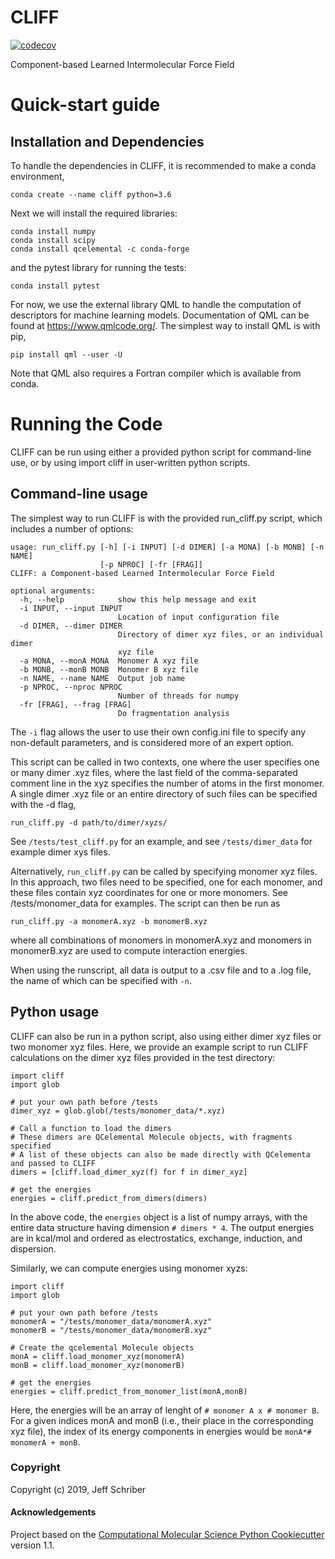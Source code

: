 CLIFF
==============================
[//]: # (Badges)
[![codecov](https://codecov.io/gh/jeffschriber/CLIFF/branch/master/graph/badge.svg?token=vYYLLXHWhK)](https://codecov.io/gh/jeffschriber/CLIFF)

Component-based Learned Intermolecular Force Field

# Quick-start guide
## Installation and Dependencies
To handle the dependencies in CLIFF, it is recommended to make a conda environment,

    conda create --name cliff python=3.6

Next we will install the required libraries:


    conda install numpy
    conda install scipy
    conda install qcelemental -c conda-forge

and the pytest library for running the tests:
    
    conda install pytest
    
For now, we use the external library QML to handle the computation of descriptors for machine learning models. Documentation of QML can be found at https://www.qmlcode.org/. The simplest way to install QML is with pip,

    pip install qml --user -U
Note that QML also requires a Fortran compiler which is available from conda.

# Running the Code
CLIFF can be run using either a provided python script for command-line use, or by using import cliff in user-written python scripts.

## Command-line usage
The simplest way to run CLIFF is with the provided run_cliff.py script, which includes a number of options:

```
usage: run_cliff.py [-h] [-i INPUT] [-d DIMER] [-a MONA] [-b MONB] [-n NAME]
                    [-p NPROC] [-fr [FRAG]]
CLIFF: a Component-based Learned Intermolecular Force Field

optional arguments:
  -h, --help            show this help message and exit
  -i INPUT, --input INPUT
                        Location of input configuration file
  -d DIMER, --dimer DIMER
                        Directory of dimer xyz files, or an individual dimer
                        xyz file
  -a MONA, --monA MONA  Monomer A xyz file
  -b MONB, --monB MONB  Monomer B xyz file
  -n NAME, --name NAME  Output job name
  -p NPROC, --nproc NPROC
                        Number of threads for numpy
  -fr [FRAG], --frag [FRAG]
                        Do fragmentation analysis
```
The `-i` flag allows the user to use their own config.ini file to specify any non-default parameters, and is considered more of an expert option.

This script can be called in two contexts, one where the user specifies one or many dimer .xyz files, where the last field of the comma-separated comment line in the xyz specifies the number of atoms in the first monomer. A single dimer .xyz file or an entire directory of such files can be specified with the -d flag,

```
run_cliff.py -d path/to/dimer/xyzs/
```

See `/tests/test_cliff.py` for an example, and see `/tests/dimer_data` for example dimer xys files.

Alternatively, `run_cliff.py` can be called by specifying monomer xyz files. In this approach, two files need to be specified, one for each monomer, and these files contain xyz coordinates for one or more monomers. See /tests/monomer_data for examples. The script can then be run as
```
run_cliff.py -a monomerA.xyz -b monomerB.xyz
```
where all combinations of monomers in monomerA.xyz and monomers in monomerB.xyz are used to compute interaction energies.

When using the runscript, all data is output to a .csv file and to a .log file, the name of which can be specified with `-n`.

## Python usage
CLIFF can also be run in a python script, also using either dimer xyz files or two monomer xyz files. Here, we provide an example script to run CLIFF calculations on the dimer xyz files provided in the test directory:

```
import cliff
import glob

# put your own path before /tests
dimer_xyz = glob.glob(/tests/monomer_data/*.xyz)

# Call a function to load the dimers
# These dimers are QCelemental Molecule objects, with fragments specified
# A list of these objects can also be made directly with QCelementa and passed to CLIFF
dimers = [cliff.load_dimer_xyz(f) for f in dimer_xyz]

# get the energies
energies = cliff.predict_from_dimers(dimers)
```

In the above code, the `energies` object is a list of numpy arrays, with the entire data structure having dimension `# dimers * 4`. The output energies are in kcal/mol and ordered as electrostatics, exchange, induction, and dispersion.

Similarly, we can compute energies using monomer xyzs:

```
import cliff
import glob

# put your own path before /tests
monomerA = "/tests/monomer_data/monomerA.xyz"
monomerB = "/tests/monomer_data/monomerB.xyz"

# Create the qcelemental Molecule objects
monA = cliff.load_monomer_xyz(monomerA)
monB = cliff.load_monomer_xyz(monomerB)

# get the energies
energies = cliff.predict_from_monomer_list(monA,monB)
```

Here, the energies will be an array of lenght of `# monomer A x # monomer B`. For a given indices monA and monB (i.e., their place in the corresponding xyz file), the index of its energy components in energies would be `monA*# monomerA + monB`.




### Copyright

Copyright (c) 2019, Jeff Schriber


#### Acknowledgements
 
Project based on the 
[Computational Molecular Science Python Cookiecutter](https://github.com/molssi/cookiecutter-cms) version 1.1.
